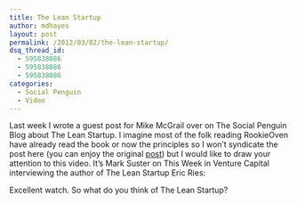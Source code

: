 ```yaml
---
title: The Lean Startup
author: mdhayes
layout: post
permalink: /2012/03/02/the-lean-startup/
dsq_thread_id:
  - 595838086
  - 595838086
  - 595838086
categories:
  - Social Penguin
  - Video
---
```

Last week I wrote a guest post for Mike McGrail over on The Social Penguin Blog about The Lean Startup. I imagine most of the folk reading RookieOven have already read the book or now the principles so I won&#8217;t syndicate the post here (you can enjoy the original [post][1]) but I would like to draw your attention to this video. It&#8217;s Mark Suster on This Week in Venture Capital interviewing the author of The Lean Startup Eric Ries:



Excellent watch. So what do you think of The Lean Startup?

 [1]: http://www.thesocialpenguinblog.com/2012/02/21/book-review-the-lean-startup-by-eric-ries/ "The Lean Startup"
